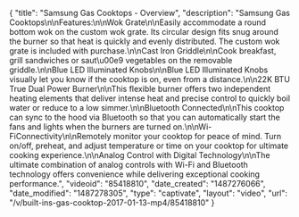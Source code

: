 {
    "title": "Samsung Gas Cooktops - Overview",
    "description": "Samsung Gas Cooktops\n\nFeatures:\n\nWok Grate\n\nEasily accommodate a round bottom wok on the custom wok grate. Its circular design fits snug around the burner so that heat is quickly and evenly distributed. The custom wok grate is included with purchase.\n\nCast Iron Griddle\n\nCook breakfast, grill sandwiches or saut\u00e9 vegetables on the removable griddle.\n\nBlue LED Illuminated Knobs\n\nBlue LED Illuminated Knobs visually let you know if the cooktop is on, even from a distance.\n\n22K BTU True Dual Power Burner\n\nThis flexible burner offers two independent heating elements that deliver intense heat and precise control to quickly boil water or reduce to a low simmer.\n\nBluetooth Connected\n\nThis cooktop can sync to the hood via Bluetooth so that you can automatically start the fans and lights when the burners are turned on.\n\nWi-FiConnectivity\n\nRemotely monitor your cooktop for peace of mind. Turn on\/off, preheat, and adjust temperature or time on your cooktop for ultimate cooking experience.\n\nAnalog Control with Digital Technology\n\nThe ultimate combination of analog controls with Wi-Fi and Bluetooth technology offers convenience while delivering exceptional cooking performance.",
    "videoid": "85418810",
    "date_created": "1487276066",
    "date_modified": "1487278305",
    "type": "captivate",
    "layout": "video",
    "url": "\/v\/built-ins-gas-cooktop-2017-01-13-mp4\/85418810"
}
